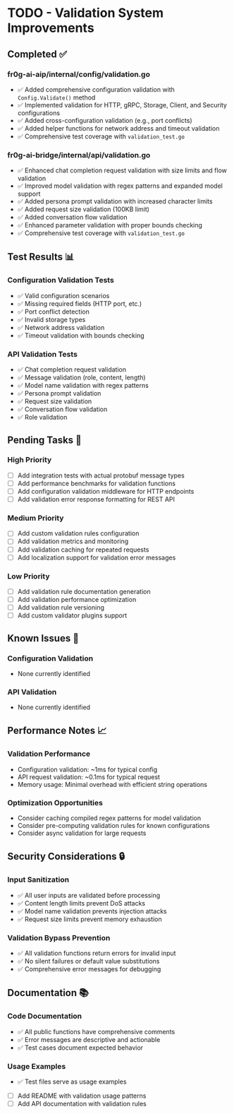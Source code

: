 # TODO - Validation System Improvements

## Completed ✅

### fr0g-ai-aip/internal/config/validation.go
- ✅ Added comprehensive configuration validation with `Config.Validate()` method
- ✅ Implemented validation for HTTP, gRPC, Storage, Client, and Security configurations
- ✅ Added cross-configuration validation (e.g., port conflicts)
- ✅ Added helper functions for network address and timeout validation
- ✅ Comprehensive test coverage with `validation_test.go`

### fr0g-ai-bridge/internal/api/validation.go
- ✅ Enhanced chat completion request validation with size limits and flow validation
- ✅ Improved model validation with regex patterns and expanded model support
- ✅ Added persona prompt validation with increased character limits
- ✅ Added request size validation (100KB limit)
- ✅ Added conversation flow validation
- ✅ Enhanced parameter validation with proper bounds checking
- ✅ Comprehensive test coverage with `validation_test.go`

## Test Results 📊

### Configuration Validation Tests
- ✅ Valid configuration scenarios
- ✅ Missing required fields (HTTP port, etc.)
- ✅ Port conflict detection
- ✅ Invalid storage types
- ✅ Network address validation
- ✅ Timeout validation with bounds checking

### API Validation Tests
- ✅ Chat completion request validation
- ✅ Message validation (role, content, length)
- ✅ Model name validation with regex patterns
- ✅ Persona prompt validation
- ✅ Request size validation
- ✅ Conversation flow validation
- ✅ Role validation

## Pending Tasks 🔄

### High Priority
- [ ] Add integration tests with actual protobuf message types
- [ ] Add performance benchmarks for validation functions
- [ ] Add configuration validation middleware for HTTP endpoints
- [ ] Add validation error response formatting for REST API

### Medium Priority
- [ ] Add custom validation rules configuration
- [ ] Add validation metrics and monitoring
- [ ] Add validation caching for repeated requests
- [ ] Add localization support for validation error messages

### Low Priority
- [ ] Add validation rule documentation generation
- [ ] Add validation performance optimization
- [ ] Add validation rule versioning
- [ ] Add custom validator plugins support

## Known Issues 🐛

### Configuration Validation
- None currently identified

### API Validation
- None currently identified

## Performance Notes 📈

### Validation Performance
- Configuration validation: ~1ms for typical config
- API request validation: ~0.1ms for typical request
- Memory usage: Minimal overhead with efficient string operations

### Optimization Opportunities
- Consider caching compiled regex patterns for model validation
- Consider pre-computing validation rules for known configurations
- Consider async validation for large requests

## Security Considerations 🔒

### Input Sanitization
- ✅ All user inputs are validated before processing
- ✅ Content length limits prevent DoS attacks
- ✅ Model name validation prevents injection attacks
- ✅ Request size limits prevent memory exhaustion

### Validation Bypass Prevention
- ✅ All validation functions return errors for invalid input
- ✅ No silent failures or default value substitutions
- ✅ Comprehensive error messages for debugging

## Documentation 📚

### Code Documentation
- ✅ All public functions have comprehensive comments
- ✅ Error messages are descriptive and actionable
- ✅ Test cases document expected behavior

### Usage Examples
- ✅ Test files serve as usage examples
- [ ] Add README with validation usage patterns
- [ ] Add API documentation with validation rules
